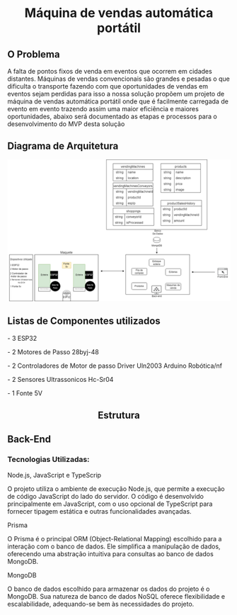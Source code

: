 <div align="center">
<h1>Máquina de vendas automática portátil</h1>
</div>
<h2>O Problema</h2>

A falta de pontos fixos de venda em eventos que ocorrem em cidades distantes.
Máquinas de vendas convencionais são grandes e pesadas o que dificulta o transporte fazendo com que oportunidades de vendas em eventos  sejam perdidas para isso a nossa solução propõem um projeto de máquina de vendas automática portátil onde que é facilmente carregada de evento em evento trazendo assim uma maior eficiência e maiores oportunidades, abaixo será documentado as etapas e processos para o desenvolvimento do MVP desta solução
<div>
<h2>Diagrama de Arquitetura</h2>
<img src="./imgs/DiagramArq.png">
</div>

<h2> Listas de Componentes utilizados </h2>
<p>- 3 ESP32</p>
<p>- 2 Motores de Passo 28byj-48</p>
<p>- 2 Controladores de Motor de passo Driver Uln2003 Arduino Robótica/nf</p>
<p>- 2 Sensores Ultrassonicos Hc-Sr04</p>
<p>- 1 Fonte 5V </p>

<div align="center">
<h2>Estrutura</h2>
</div>

<h2>Back-End</h2>
<div>
    <h3>Tecnologias Utilizadas:</h3>
    <div> <p>Node.js, JavaScript e TypeScrip</p>
    O projeto utiliza o ambiente de execução Node.js, que permite a execução de código JavaScript do lado do servidor. O código é desenvolvido principalmente em JavaScript, com o uso opcional de TypeScript para fornecer tipagem estática e outras funcionalidades avançadas.</div>
    <div>
    <p>Prisma</p>
    O Prisma é o principal ORM (Object-Relational Mapping) escolhido para a interação com o banco de dados. Ele simplifica a manipulação de dados, oferecendo uma abstração intuitiva para consultas ao banco de dados MongoDB.</div>
    <div><p>MongoDB</p>
    O banco de dados escolhido para armazenar os dados do projeto é o MongoDB. Sua natureza de banco de dados NoSQL oferece flexibilidade e escalabilidade, adequando-se bem às necessidades do projeto.</div>
   
    

</div>
